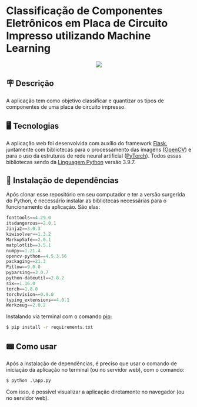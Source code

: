 # Classificação de Componentes Eletrônicos em Placa de Circuito Impresso utilizando Machine Learning




<p align="center">
  <img src="https://user-images.githubusercontent.com/65060013/153782146-1fd45186-119c-47f7-9f10-44bd09e5a0b0.gif">
</p>


## 🪧 Descrição

A aplicação tem como objetivo classificar e quantizar os tipos de componentes de uma placa de circuito impresso.

## 🖥️ Tecnologias

A aplicação web foi desenvolvida com auxílio do framework [Flask](https://flask.palletsprojects.com/en/2.0.x/), juntamente com bibliotecas para o processamento das imagens ([OpenCV](https://opencv.org/)) e para o uso da estruturas de rede neural artificial ([PyTorch](https://pytorch.org/)). Todos essas bibliotecas sendo da [Linguagem Python](https://www.python.org/) versão 3.9.7.

## 🧾 Instalação de dependências

Após clonar esse repositório em seu computador e ter a versão surgerida do Python, é necessário instalar as bibliotecas necessárias para o funcionamento da aplicação. São elas: 

```python
fonttools==4.29.0
itsdangerous==2.0.1
Jinja2==3.0.3
kiwisolver==1.3.2
MarkupSafe==2.0.1
matplotlib==3.5.1
numpy==1.21.4
opencv-python==4.5.3.56
packaging==21.3
Pillow==9.0.0
pyparsing==3.0.7
python-dateutil==2.8.2
six==1.16.0
torch==1.8.0
torchvision==0.9.0
typing_extensions==4.0.1
Werkzeug==2.0.2
```

Instalando via terminal com o comando [pip](https://pypi.org/project/pip/):

```bash
$ pip install -r requirements.txt
```


## 📟 Como usar

Após a instalação de dependências, é preciso que usar o comando de iniciação da aplicação no terminal (ou no servidor web), com o comando:

```python
$ python .\app.py
```

Com isso, é possível visualizar a aplicação diretamente no navegador (ou no servidor web).


